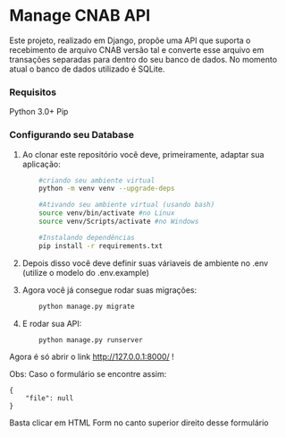 # Manage CNAB API

Este projeto, realizado em Django, propõe uma API que suporta o recebimento de arquivo CNAB versão tal e converte esse arquivo em transações separadas para dentro do seu banco de dados.
No momento atual o banco de dados utilizado é SQLite.

### Requisitos

Python 3.0+
Pip

### Configurando seu Database

1. Ao clonar este repositório você deve, primeiramente, adaptar sua aplicação:

   ```bash
       #criando seu ambiente virtual
       python -m venv venv --upgrade-deps

       #Ativando seu ambiente virtual (usando bash)
       source venv/bin/activate #no Linux
       source venv/Scripts/activate #no Windows

       #Instalando dependências
       pip install -r requirements.txt
   ```

2. Depois disso você deve definir suas váriaveis de ambiente no .env (utilize o modelo do .env.example)
3. Agora você já consegue rodar suas migrações:
   ```bash
       python manage.py migrate
   ```
4. E rodar sua API:
   ```bash
       python manage.py runserver
   ```

Agora é só abrir o link http://127.0.0.1:8000/ !

Obs: Caso o formulário se encontre assim:

```
{
    "file": null
}
```

Basta clicar em HTML Form no canto superior direito desse formulário
